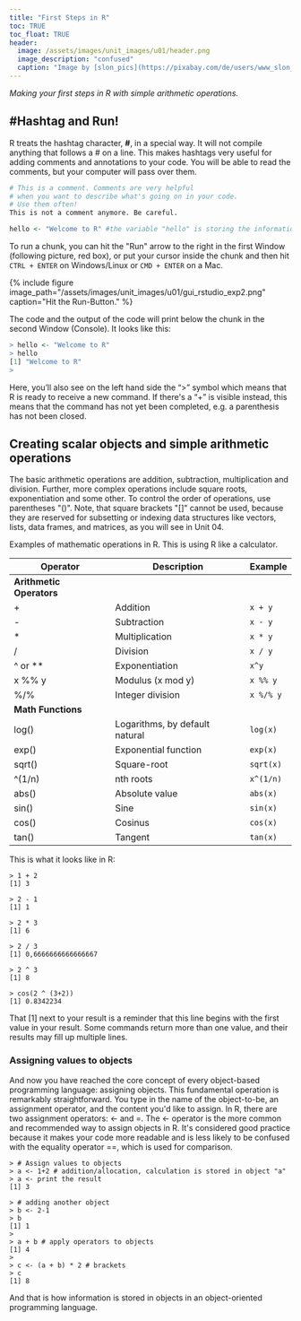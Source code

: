 ```yaml
---
title: "First Steps in R"
toc: TRUE
toc_float: TRUE
header:
  image: /assets/images/unit_images/u01/header.png
  image_description: "confused"
  caption: "Image by [slon_pics](https://pixabay.com/de/users/www_slon_pics-5203613/?utm_source=link-attribution&amp;utm_medium=referral&amp;utm_campaign=image&amp;utm_content=2261021) [from pixabay](https://pixabay.com/de/?utm_source=link-attribution&amp;utm_medium=referral&amp;utm_campaign=image&amp;utm_content=2261021)"
---
```

*Making your first steps in R with simple arithmetic operations.*

<!--more-->

## #Hashtag and Run!

R treats the hashtag character, **#**, in a special way. It will not compile anything that follows a # on a line. This makes hashtags very useful for adding comments and annotations to your code. You will be able to read the comments, but your computer will pass over them.

```r
# This is a comment. Comments are very helpful
# when you want to describe what's going on in your code.
# Use them often!
This is not a comment anymore. Be careful.

hello <- "Welcome to R" #the variable "hello" is storing the information "Welcome to R"
```

To run a chunk, you can hit the "Run" arrow to the right in the first Window (following picture, red box), or put your cursor inside the chunk and then hit `CTRL + ENTER` on Windows/Linux or `CMD + ENTER` on a Mac.

{% include figure image_path="/assets/images/unit_images/u01/gui_rstudio_exp2.png" caption="Hit the Run-Button." %}

The code and the output of the code will print below the chunk in the second Window (Console).
It looks like this:
```r
> hello <- "Welcome to R"
> hello
[1] "Welcome to R"
>
```
Here, you’ll also see on the left hand side the “>” symbol which means that R is ready to receive a new command. If there's a “+” is visible instead, this means that the command has not yet been completed, e.g. a parenthesis has not been closed.

## Creating scalar objects and simple arithmetic operations

The basic arithmetic operations are addition, subtraction, multiplication and division. Further, more complex operations include square roots, exponentiation and some other. To  control the order of operations, use parentheses "()". Note, that square brackets "[]" cannot be used, because they are reserved for subsetting or indexing data structures like vectors, lists, data frames, and matrices, as you will see in Unit 04.

Examples of mathematic operations in R. This is using R like a calculator.


| Operator  | Description                          | Example   |
|-----------|--------------------------------------|-----------|
| **Arithmetic Operators** ||
| +         | Addition                             | `x + y` |
| -         | Subtraction                          | `x - y` |
| *         | Multiplication                       | `x * y` |
| /         | Division                             | `x / y` |
| ^ or **   | Exponentiation                       |  `x^y`  |
| x %% y    | Modulus (x mod y)                    | `x %% y` |
| %/%       | Integer division                     | `x %/% y`|
| **Math Functions** ||
| log()     | Logarithms, by default natural       | `log(x)` |
| exp()     | Exponential function                 | `exp(x)` |
| sqrt()    | Square-root                          | `sqrt(x)`|
| ^(1/n)    | nth roots                            | `x^(1/n)`|
| abs()     | Absolute value                       | `abs(x)` |
| sin()     | Sine                                 | `sin(x)` |
| cos()     | Cosinus                              | `cos(x)` |
| tan()     | Tangent                              | `tan(x)` |

This is what it looks like in R:

```
> 1 + 2
[1] 3
```
```
> 2 - 1
[1] 1
```
```
> 2 * 3
[1] 6
```
```
> 2 / 3
[1] 0,6666666666666667‬
```
```
> 2 ^ 3
[1] 8
```
```
> cos(2 ^ (3+2))
[1] 0.8342234
```


That [1] next to your result is a reminder that this line begins with the first value in your result. Some commands return more than one value, and their results may fill up multiple lines.



### Assigning values to objects

And now you have reached the core concept of every object-based programming language: assigning objects. This fundamental operation is remarkably straightforward. You type in the name of the object-to-be, an assignment operator, and the content you'd like to assign. In R, there are two assignment operators: <- and =. The <- operator is the more common and recommended way to assign objects in R. It's considered good practice because it makes your code more readable and is less likely to be confused with the equality operator ==, which is used for comparison.


```
> # Assign values to objects
> a <- 1+2 # addition/allocation, calculation is stored in object "a"
> a <- print the result
[1] 3
```

```
> # adding another object
> b <- 2-1
> b
[1] 1
>
> a + b # apply operators to objects
[1] 4
>
> c <- (a + b) * 2 # brackets
> c
[1] 8
```
And that is how information is stored in objects in an object-oriented programming language.
